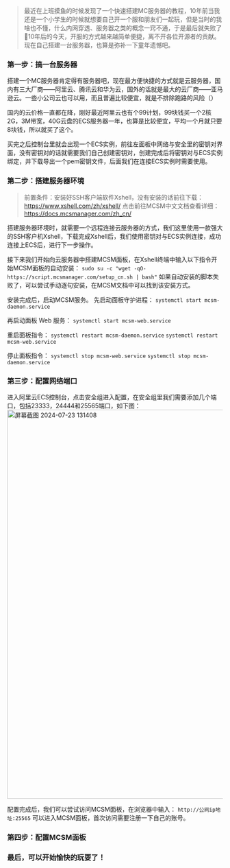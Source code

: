 > 最近在上班摸鱼的时候发现了一个快速搭建MC服务器的教程，10年前当我还是一个小学生的时候就想要自己开一个服和朋友们一起玩，但是当时的我啥也不懂，什么内网穿透、服务器之类的概念一窍不通，于是最后就失败了🤣10年后的今天，开服的方式越来越简单便捷，离不开各位开源者的贡献。现在自己搭建一台服务器，也算是弥补一下童年遗憾吧。

### 第一步：搞一台服务器
搭建一个MC服务器肯定得有服务器吧，现在最方便快捷的方式就是云服务器，国内有三大厂商——阿里云、腾讯云和华为云，国外的话就是最大的云厂商——亚马逊云。一些小公司云也可以用，而且普遍比较便宜，就是不排除跑路的风险（）

国内的云价格一直都在降，刚好最近阿里云也有个99计划，99块钱买一个2核2G，3M带宽，40G云盘的ECS服务器一年，也算是比较便宜，平均一个月就只要8块钱，所以就买了这个。

买完之后控制台里就会出现一个ECS实例，前往左面板中网络与安全里的密钥对界面，没有密钥对的话就需要我们自己创建密钥对，创建完成后将密钥对与ECS实例绑定，并下载导出一个pem密钥文件，后面我们在连接ECS实例时需要使用。

### 第二步：搭建服务器环境
> 前置条件：安装好SSH客户端软件Xshell，没有安装的话前往下载：https://www.xshell.com/zh/xshell/
> 点击前往MCSM中文文档查看详细：https://docs.mcsmanager.com/zh_cn/

搭建服务器环境时，就需要一个远程连接云服务器的方式，我们这里使用一款强大的SSH客户机Xshell，下载完成Xshell后，我们使用密钥对与ECS实例连接，成功连接上ECS后，进行下一步操作。

接下来我们开始向云服务器中搭建MCSM面板，在Xshell终端中输入以下指令开始MCSM面板的自动安装：
`sudo su -c "wget -qO- https://script.mcsmanager.com/setup_cn.sh | bash"`
如果自动安装的脚本失败了，可以尝试手动逐句安装，在MCSM文档中可以找到该安装方式。

安装完成后，启动MCSM服务。
先启动面板守护进程：
`systemctl start mcsm-daemon.service`

再启动面板 Web 服务：
`systemctl start mcsm-web.service`

重启面板指令：
`systemctl restart mcsm-daemon.service`
`systemctl restart mcsm-web.service`

停止面板指令：
`systemctl stop mcsm-web.service`
`systemctl stop mcsm-daemon.service`


### 第三步：配置网络端口
进入阿里云ECS控制台，点击安全组进入配置，在安全组里我们需要添加几个端口，包括23333，24444和25565端口，如下图：
<img width="907" alt="屏幕截图 2024-07-23 131408" src="https://github.com/user-attachments/assets/fd2f8abe-7733-4062-a37b-a70b6daccdbc">

配置完成后，我们可以尝试访问MCSM面板，在浏览器中输入：
`http://公网ip地址:25565`
可以进入MCSM面板，首次访问需要注册一下自己的账号。

### 第四步：配置MCSM面板


### 最后，可以开始愉快的玩耍了！